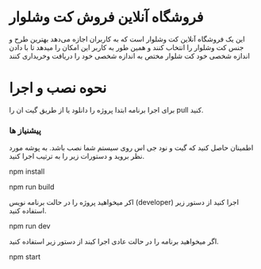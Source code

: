 # فروشگاه آنلاین فروش کت وشلوار

این یک فروشگاه آنلاین کت وشلوار است که به کاربران اجازه می‌دهد بهترین طرح و جنس کت وشلوار را انتخاب کنند و همین طور به کاربر این امکان را میدهد تا با دادن اندازه شخصی خود کت شلوار مختص به اندازه شخصی خود را دریافت وخریداری کنند

# نحوه نصب و اجرا
برای اجرا برنامه ابتدا پروژه را دانلود یا از طریق گیت ان را  pull کنید.
### پیشنیاز ها 
اطمینان حاصل کنید که گیت و نود جی اس روی سیستم شما نصب باشد.
به پوشه مورد نظر بروید و دستورات زیر را به ترتیب اجرا کنید.

npm install 

npm run build 

اکر میخواهید پروژه را در حالت برنامه نویس (developer)  اجرا کنید از دستور زیر استفاده کنید.

 npm run dev
 
 اگر میخواهید برنامه را در حالت عادی اجرا کیند از دستور زیر استفاده کنید.
 
 npm start
 
 


